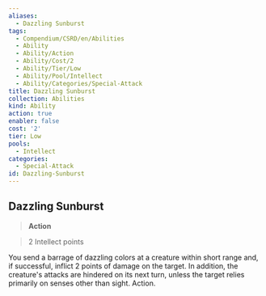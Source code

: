 ```yaml
---
aliases:
  - Dazzling Sunburst
tags:
  - Compendium/CSRD/en/Abilities
  - Ability
  - Ability/Action
  - Ability/Cost/2
  - Ability/Tier/Low
  - Ability/Pool/Intellect
  - Ability/Categories/Special-Attack
title: Dazzling Sunburst
collection: Abilities
kind: Ability
action: true
enabler: false
cost: '2'
tier: Low
pools:
  - Intellect
categories:
  - Special-Attack
id: Dazzling-Sunburst
---
```

## Dazzling Sunburst    
>**Action**    
>2 Intellect points  
    
You send a barrage of dazzling colors at a creature within short range and, if successful, inflict 2 points of damage on the target. In addition, the creature's attacks are hindered on its next turn, unless the target relies primarily on senses other than sight. Action.
